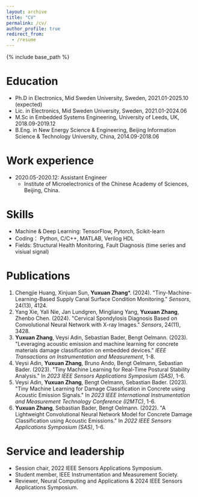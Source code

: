 ```yaml
---
layout: archive
title: "CV"
permalink: /cv/
author_profile: true
redirect_from:
  - /resume
---
```


{% include base_path %}

Education
======
* Ph.D in Electronics, Mid Sweden University, Sweden, 2021.01-2025.10 (expected)
* Lic. in Electronics, Mid Sweden University, Sweden, 2021.01-2024.06
* M.Sc in Embedded Systems Engineering, University of Leeds, UK, 2018.09-2019.12
* B.Eng. in New Energy Science & Engineering, Beijing Information Science & Technology University, China, 2014.09-2018.06

Work experience
======
* 2020.05-2020.12: Assistant Engineer
  * Institute of Microelectronics of the Chinese Academy of Sciences, Beijing, China.

Skills
======
* Machine & Deep Learning: TensorFlow, Pytorch, Scikit-learn
* Coding： Python, C/C++, MATLAB, Verilog HDL
* Fields: Structural Health Monitoring, Fault Diagnosis (time series and visiual signal)

Publications
======
1. Chengjie Huang, Xinjuan Sun, **Yuxuan Zhang***. (2024). "Tiny-Machine-Learning-Based Supply Canal Surface Condition Monitoring." *Sensors*, 24(13), 4124.
2. Yang Xie, Yali Nie, Jan Lundgren, Mingliang Yang, **Yuxuan Zhang**, Zhenbo Chen. (2024). "Cervical Spondylosis Diagnosis Based on Convolutional Neural Network with X-ray Images." *Sensors*, 24(11), 3428.
3. **Yuxuan Zhang**, Veysi Adin, Sebastian Bader, Bengt Oelmann. (2023). "Leveraging acoustic emission and machine learning for concrete materials damage classification on embedded devices." *IEEE Transactions on Instrumentation and Measurement*, 1-8.
4. Veysi Adin, **Yuxuan Zhang**, Bruno Ando, Bengt Oelmann, Sebastian Bader. (2023). "Tiny Machine Learning for Real-Time Postural Stability Analysis." In *2023 IEEE Sensors Applications Symposium (SAS)*, 1-6.
5. Veysi Adin, **Yuxuan Zhang**, Bengt Oelmann, Sebastian Bader. (2023). "Tiny Machine Learning for Damage Classification in Concrete using Acoustic Emission Signals." In *2023 IEEE International Instrumentation and Measurement Technology Conference (I2MTC)*, 1-6.
6. **Yuxuan Zhang**, Sebastian Bader, Bengt Oelmann. (2022). "A Lightweight Convolutional Neural Network Model for Concrete Damage Classification using Acoustic Emissions." In *2022 IEEE Sensors Applications Symposium (SAS)*, 1-6.
  
  
Service and leadership
======
* Session chair, 2022 IEEE Sensors Applications Symposium.
* Student member, IEEE Instrumentation and Measurement Society.
* Reviewer, Neural Computing and Applications & 2024 IEEE Sensors Applications Symposium.
